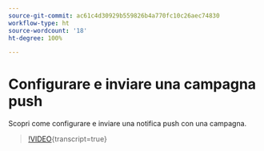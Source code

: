```yaml
---
source-git-commit: ac61c4d30929b559826b4a770fc10c26aec74830
workflow-type: ht
source-wordcount: '18'
ht-degree: 100%

---
```

# Configurare e inviare una campagna push

Scopri come configurare e inviare una notifica push con una campagna. 

>[!VIDEO](https://video.tv.adobe.com/v/3422017/?learn=on){transcript=true}
